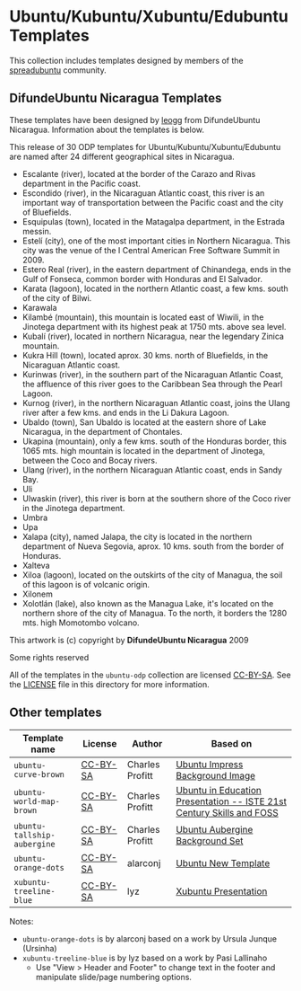 # Ubuntu/Kubuntu/Xubuntu/Edubuntu Templates

This collection includes templates designed by members of the [spreadubuntu](http://spreadubuntu.neomenlo.org/) community.

## DifundeUbuntu Nicaragua Templates

These templates have been designed by [leogg](https://leogg.wordpress.com/) from DifundeUbuntu Nicaragua. Information about the templates is below.

This release of 30 ODP templates for Ubuntu/Kubuntu/Xubuntu/Edubuntu are named after 24 different geographical sites in Nicaragua.

* Escalante (river), located at the border of the Carazo and Rivas department in the Pacific coast.
* Escondido (river), in the Nicaraguan Atlantic coast, this river is an important way of transportation between the Pacific coast and the city of Bluefields.
* Esquipulas (town), located in the Matagalpa department, in the Estrada messin.
* Estelí (city), one of the most important cities in Northern Nicaragua. This city was the venue of the I Central American Free Software Summit in 2009.
* Estero Real (river), in the eastern department of Chinandega, ends in the Gulf of Fonseca, common border with Honduras and El Salvador.
* Karata (lagoon), located in the northern Atlantic coast, a few kms. south of the city of Bilwi.
* Karawala 
* Kilambé (mountain),  this mountain is located east of Wiwili, in the Jinotega department with its highest peak at 1750 mts. above sea level. 
* Kubalí (river), located in northern Nicaragua, near the legendary Zinica mountain.
* Kukra Hill (town), located aprox. 30 kms. north of Bluefields, in the Nicaraguan Atlantic coast.
* Kurinwas (river), in the southern part of the Nicaraguan Atlantic Coast, the affluence of this river goes to the Caribbean Sea through the Pearl Lagoon.
* Kurnog (river), in the northern Nicaraguan Atlantic coast, joins the Ulang river after a few kms. and ends in the Li Dakura Lagoon.
* Ubaldo (town), San Ubaldo is located at the eastern shore of Lake Nicaragua, in the department of Chontales.
* Ukapina (mountain), only a few kms. south of the Honduras border, this 1065 mts. high mountain is located in the department of Jinotega, between the Coco and Bocay rivers.
* Ulang (river), in the northern Nicaraguan Atlantic coast, ends in Sandy Bay.
* Uli
* Ulwaskin (river), this river is born at the southern shore of the Coco river in the Jinotega department.
* Umbra
* Upa
* Xalapa (city), named Jalapa, the city is located in the northern department of Nueva Segovia, aprox. 10 kms. south from the border of Honduras.
* Xalteva
* Xiloa (lagoon), located on the outskirts of the city of Managua, the soil of this lagoon is of volcanic origin.
* Xilonem
* Xolotlán (lake), also known as the Managua Lake, it's located on the northern shore of the city of Managua. To the north, it borders the 1280 mts. high Momotombo volcano.

This artwork is (c) copyright by __DifundeUbuntu Nicaragua__ 2009

Some rights reserved

All of the templates in the `ubuntu-odp` collection are licensed [CC-BY-SA](https://creativecommons.org/licenses/by-sa/3.0/). See the [LICENSE](https://raw.githubusercontent.com/dohliam/libreoffice-impress-templates/master/ubuntu-odp/LICENSE) file in this directory for more information.

## Other templates

Template name | License | Author | Based on
------------- | ------- | ------ | --------
`ubuntu-curve-brown` | [CC-BY-SA](https://creativecommons.org/licenses/by-sa/3.0/) | Charles Profitt | [Ubuntu Impress Background Image](http://spreadubuntu.neomenlo.org/bn/material/presentation/ubuntu-impress-background-image)
`ubuntu-world-map-brown` | [CC-BY-SA](https://creativecommons.org/licenses/by-sa/3.0/) | Charles Profitt | [Ubuntu in Education Presentation -- ISTE 21st Century Skills and FOSS](http://spreadubuntu.neomenlo.org/en/material/presentation/ubuntu-education-presentation-iste-21st-century-skills-and-foss)
`ubuntu-tallship-aubergine` | [CC-BY-SA](https://creativecommons.org/licenses/by-sa/3.0/) | Charles Profitt | [Ubuntu Aubergine Background Set](http://spreadubuntu.neomenlo.org/bn/material/presentation/ubuntu-aubergine-background-set)
`ubuntu-orange-dots` | [CC-BY-SA](https://creativecommons.org/licenses/by-sa/3.0/) | alarconj | [Ubuntu New Template](http://spreadubuntu.neomenlo.org/bn/material/presentation/ubuntu-new-template)
`xubuntu-treeline-blue` | [CC-BY-SA](https://creativecommons.org/licenses/by-sa/3.0/) | lyz | [Xubuntu Presentation](http://spreadubuntu.neomenlo.org/bn/material/presentation/xubuntu-presentation)

Notes:
* `ubuntu-orange-dots` is by alarconj based on a work by Ursula Junque (Ursinha)
* `xubuntu-treeline-blue` is by lyz based on a work by Pasi Lallinaho
  * Use "View > Header and Footer" to change text in the footer and manipulate slide/page numbering options.
